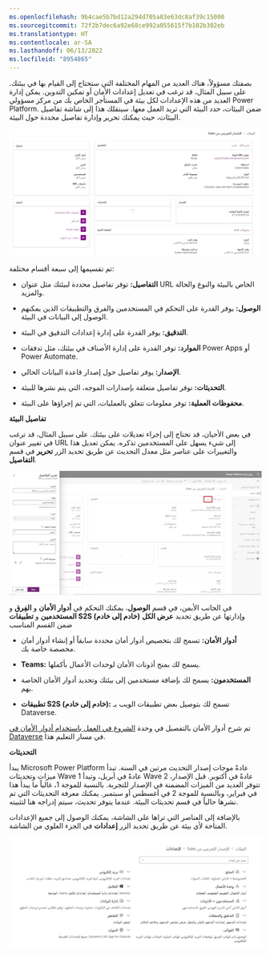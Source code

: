 ```yaml
---
ms.openlocfilehash: 9b4cae5b7bd12a294d705a83e63dc8af39c15000
ms.sourcegitcommit: 72f2b7dec6a92e68ce992a055615f7b102b302eb
ms.translationtype: HT
ms.contentlocale: ar-SA
ms.lasthandoff: 06/13/2022
ms.locfileid: "8954865"
---
```

بصفتك مسؤولاً، هناك العديد من المهام المختلفة التي ستحتاج إلى القيام بها في بيئتك. على سبيل المثال، قد ترغب في تعديل إعدادات الأمان أو تمكين التدوين. يمكن إدارة العديد من هذه الإعدادات لكل بيئة في المستأجر الخاص بك من مركز مسؤولي Power Platform. ضمن البيئات، حدد البيئة التي تريد العمل معها. سينقلك هذا إلى شاشة تفاصيل البيئات، حيث يمكنك تحرير وإدارة تفاصيل محددة حول البيئة.

![لقطة شاشة لتفاصيل بيئة مركز المسؤولين.](../media/environment-details.png)

تم تقسيمها إلى سبعة أقسام مختلفة:

-   **التفاصيل:** توفر تفاصيل محددة لبيئتك مثل عنوان URL الخاص بالبيئة والنوع والحالة والمزيد.

-   **الوصول:** يوفر القدرة على التحكم في المستخدمين والفرق والتطبيقات الذين يمكنهم الوصول إلى البيانات في البيئة.

-   **التدقيق:** يوفر القدرة على إدارة إعدادات التدقيق في البيئة.

-   **الموارد:** توفر القدرة على إدارة الأصناف في بيئتك، مثل تدفقات Power Apps أو Power Automate.

-   **الإصدار:** يوفر تفاصيل حول إصدار قاعدة البيانات الحالي.

-   **التحديثات:** توفر تفاصيل متعلقة بإصدارات الموجه، التي يتم نشرها للبيئة.

-   **محفوظات العملية:** توفر معلومات تتعلق بالعمليات، التي تم إجراؤها على البيئة.

**تفاصيل البيئة**

في بعض الأحيان، قد تحتاج إلى إجراء تعديلات على بيئتك. على سبيل المثال، قد ترغب في تغيير عنوان URL إلى شيء يسهل على المستخدمين تذكره. يمكن تعديل هذا والتغييرات على عناصر مثل معدل التحديث عن طريق تحديد الزر **تحرير** في قسم **التفاصيل**.

![لقطة شاشة توضح تفاصيل البيئة.](../media/edit-environment.png)

في الجانب الأيمن، في قسم **الوصول**، يمكنك التحكم في **أدوار الأمان** و **الفِرق** و **المستخدمين** و **تطبيقات S2S (خادم إلى خادم)** وإدارتها عن طريق تحديد **عرض الكل** ضمن القسم المناسب

-   **أدوار الأمان:** تسمح لك بتخصيص أدوار أمان محددة سابقاً أو إنشاء أدوار أمان مخصصة خاصة بك.

-   **Teams:** يسمح لك بمنح أذونات الأمان لوحدات الأعمال بأكملها.

-   **المستخدمون:** يسمح لك بإضافة مستخدمين إلى بيئتك وتحديد أدوار الأمان الخاصة بهم.

-   **تطبيقات S2S (خادم إلى خادم):** تسمح لك بتوصيل بعض تطبيقات الويب بـ Dataverse.

تم شرح أدوار الأمان بالتفصيل في وحدة [الشروع في العمل باستخدام أدوار الأمان في Dataverse](/learn/modules/get-started-security-roles/) في مسار التعليم هذا.

**التحديثات**

يبدأ Microsoft Power Platform عادةً موجات إصدار التحديث مرتين في السنة. تبدأ ميزات وتحديثات Wave 1 عادةً في أبريل، وتبدأ Wave 2 عادةً في أكتوبر. قبل الإصدار، تتوفر العديد من الميزات المضمنة في الإصدار للتجربة. بالنسبة للموجة 1، غالباً ما يبدأ هذا في فبراير، وبالنسبة للموجة 2 في أغسطس أو سبتمبر. يمكنك معرفة التحديثات التي تم نشرها حالياً في قسم تحديثات البيئة. عندما يتوفر تحديث، سيتم إدراجه هنا لتثبيته.

بالإضافة إلى العناصر التي تراها على الشاشة، يمكنك الوصول إلى جميع الإعدادات المتاحة لأي بيئة عن طريق تحديد الزر **إعدادات** في الجزء العلوي من الشاشة.

![لقطة شاشة لإعدادات البيئة في مركز المسؤولين.](../media/environment-settings.png)
